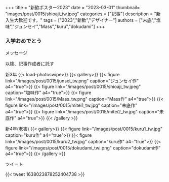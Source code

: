 +++
title = "新歓ポスター2023"
date = "2023-03-01"
thumbnail= "images/post/0015/shioaji_tw.jpeg"
categories = ["記事"]
description = "新入生大歓迎です。"
tags = ["2023","新歓","デザイナー"]
authors = ["未底","塩味","ジュンセイ","Mass","kuru","dokudami"]
+++

### 入学おめでとう

メッセージ

以降、記事作成者に託す

新3年
{{< load-photoswipe>}}
{{< gallery>}}
    {{< figure link="/images/post/0015/junsei_tw.png" caption="ジュンセイ作" a4="true">}}
    {{< figure link="/images/post/0015/shioaji_tw.jpeg" caption="塩味作" a4="true">}}
    {{< figure link="/images/post/0015/Mass_tw.png" caption="Mass作" a4="true">}}
    {{< figure link="/images/post/0015/mitei1_tw.jpg" caption="未底作" a4="true">}}
    {{< figure link="/images/post/0015/mitei2_tw.jpg" caption="未底作" a4="true">}}
{{< /gallery >}}

新4年(老害)
{{< gallery>}}
    {{< figure link="/images/post/0015/kuru1_tw.jpg" caption="kuru作" a4="true">}}
    {{< figure link="/images/post/0015/kuru2_tw.jpg" caption="kuru作" a4="true">}}
    {{< figure link="/images/post/0015/dokudami_twi.png" caption="dokudami作" a4="true">}}
{{< /gallery >}}

ツイート

{{< tweet 1638023878252404738 >}}
